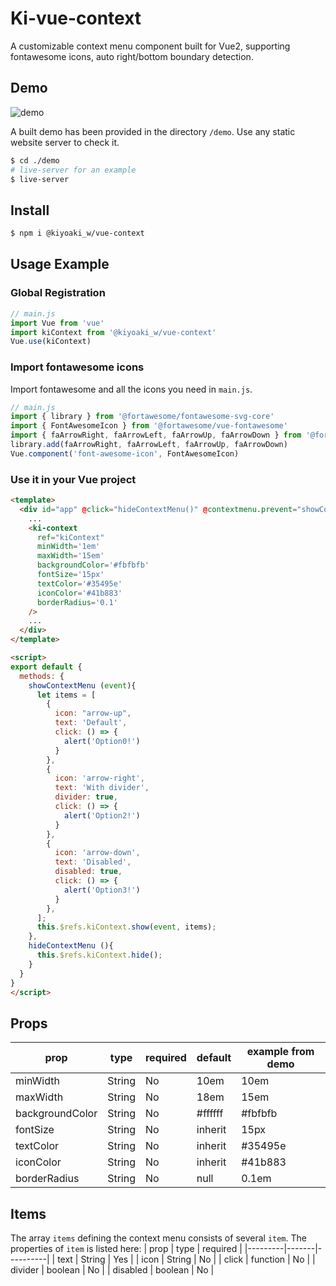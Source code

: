 # Ki-vue-context
A customizable context menu component built for Vue2, supporting fontawesome icons, auto right/bottom boundary detection.

## Demo
![demo](https://github.com/Kiyoaki-w/Ki-vue-context/blob/master/demo.gif)

A built demo has been provided in the directory `/demo`. Use any static website server to check it.

```bash
$ cd ./demo
# live-server for an example
$ live-server
```

## Install
```bash
$ npm i @kiyoaki_w/vue-context
```

## Usage Example

### Global Registration
```javascript
// main.js
import Vue from 'vue'
import kiContext from '@kiyoaki_w/vue-context'
Vue.use(kiContext)
```

### Import fontawesome icons
Import fontawesome and all the icons you need in `main.js`.
```javascript
// main.js
import { library } from '@fortawesome/fontawesome-svg-core'
import { FontAwesomeIcon } from '@fortawesome/vue-fontawesome'
import { faArrowRight, faArrowLeft, faArrowUp, faArrowDown } from '@fortawesome/free-solid-svg-icons'
library.add(faArrowRight, faArrowLeft, faArrowUp, faArrowDown)
Vue.component('font-awesome-icon', FontAwesomeIcon)
```

### Use it in your Vue project
```html
<template>
  <div id="app" @click="hideContextMenu()" @contextmenu.prevent="showContextMenu($event)">
    ...
    <ki-context 
      ref="kiContext"
      minWidth='1em'
      maxWidth='15em'
      backgroundColor='#fbfbfb'
      fontSize='15px'
      textColor='#35495e'
      iconColor='#41b883'
      borderRadius='0.1'
    />
    ...
  </div>
</template>

<script>
export default {
  methods: {
    showContextMenu (event){
      let items = [
        {
          icon: "arrow-up",
          text: 'Default',
          click: () => {
            alert('Option0!')
          }
        },
        {
          icon: 'arrow-right',
          text: 'With divider',
          divider: true,
          click: () => {
            alert('Option2!')
          }
        },
        {
          icon: 'arrow-down',
          text: 'Disabled',
          disabled: true,
          click: () => {
            alert('Option3!')
          }
        },
      ];
      this.$refs.kiContext.show(event, items);
    },
    hideContextMenu (){
      this.$refs.kiContext.hide();
    }
  }
}
</script>
```

## Props
| prop    | type  | required | default | example from demo |
|---------|-------|----------|---------|-------------------|
| minWidth | String | No | 10em | 10em |
| maxWidth | String | No | 18em | 15em |
| backgroundColor | String | No | #ffffff | #fbfbfb |
| fontSize | String | No | inherit | 15px |
| textColor | String | No | inherit | #35495e |
| iconColor | String | No | inherit | #41b883 |
| borderRadius | String | No | null | 0.1em |

## Items
The array `items` defining the context menu consists of several `item`. The properties of `item` is listed here:
| prop    | type  | required |
|---------|-------|----------|
| text | String | Yes |
| icon | String | No |
| click | function | No |
| divider | boolean | No |
| disabled | boolean | No |
